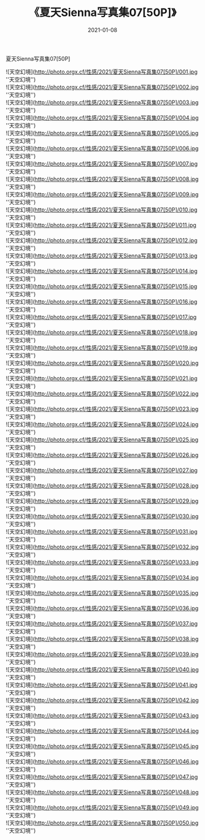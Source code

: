﻿---
layout: post
title: 《夏天Sienna写真集07[50P]》
date: 2021-01-08
img: http://photo.orgx.cf/性感/2021/夏天Sienna写真集07[50P]/000.jpg
tags: [美女,性感,泳衣]
---

夏天Sienna写真集07[50P]



![天空幻境](http://photo.orgx.cf/性感/2021/夏天Sienna写真集07[50P]/001.jpg ''天空幻境'')<br>
![天空幻境](http://photo.orgx.cf/性感/2021/夏天Sienna写真集07[50P]/002.jpg ''天空幻境'')<br>
![天空幻境](http://photo.orgx.cf/性感/2021/夏天Sienna写真集07[50P]/003.jpg ''天空幻境'')<br>
![天空幻境](http://photo.orgx.cf/性感/2021/夏天Sienna写真集07[50P]/004.jpg ''天空幻境'')<br>
![天空幻境](http://photo.orgx.cf/性感/2021/夏天Sienna写真集07[50P]/005.jpg ''天空幻境'')<br>
![天空幻境](http://photo.orgx.cf/性感/2021/夏天Sienna写真集07[50P]/006.jpg ''天空幻境'')<br>
![天空幻境](http://photo.orgx.cf/性感/2021/夏天Sienna写真集07[50P]/007.jpg ''天空幻境'')<br>
![天空幻境](http://photo.orgx.cf/性感/2021/夏天Sienna写真集07[50P]/008.jpg ''天空幻境'')<br>
![天空幻境](http://photo.orgx.cf/性感/2021/夏天Sienna写真集07[50P]/009.jpg ''天空幻境'')<br>
![天空幻境](http://photo.orgx.cf/性感/2021/夏天Sienna写真集07[50P]/010.jpg ''天空幻境'')<br>
![天空幻境](http://photo.orgx.cf/性感/2021/夏天Sienna写真集07[50P]/011.jpg ''天空幻境'')<br>
![天空幻境](http://photo.orgx.cf/性感/2021/夏天Sienna写真集07[50P]/012.jpg ''天空幻境'')<br>
![天空幻境](http://photo.orgx.cf/性感/2021/夏天Sienna写真集07[50P]/013.jpg ''天空幻境'')<br>
![天空幻境](http://photo.orgx.cf/性感/2021/夏天Sienna写真集07[50P]/014.jpg ''天空幻境'')<br>
![天空幻境](http://photo.orgx.cf/性感/2021/夏天Sienna写真集07[50P]/015.jpg ''天空幻境'')<br>
![天空幻境](http://photo.orgx.cf/性感/2021/夏天Sienna写真集07[50P]/016.jpg ''天空幻境'')<br>
![天空幻境](http://photo.orgx.cf/性感/2021/夏天Sienna写真集07[50P]/017.jpg ''天空幻境'')<br>
![天空幻境](http://photo.orgx.cf/性感/2021/夏天Sienna写真集07[50P]/018.jpg ''天空幻境'')<br>
![天空幻境](http://photo.orgx.cf/性感/2021/夏天Sienna写真集07[50P]/019.jpg ''天空幻境'')<br>
![天空幻境](http://photo.orgx.cf/性感/2021/夏天Sienna写真集07[50P]/020.jpg ''天空幻境'')<br>
![天空幻境](http://photo.orgx.cf/性感/2021/夏天Sienna写真集07[50P]/021.jpg ''天空幻境'')<br>
![天空幻境](http://photo.orgx.cf/性感/2021/夏天Sienna写真集07[50P]/022.jpg ''天空幻境'')<br>
![天空幻境](http://photo.orgx.cf/性感/2021/夏天Sienna写真集07[50P]/023.jpg ''天空幻境'')<br>
![天空幻境](http://photo.orgx.cf/性感/2021/夏天Sienna写真集07[50P]/024.jpg ''天空幻境'')<br>
![天空幻境](http://photo.orgx.cf/性感/2021/夏天Sienna写真集07[50P]/025.jpg ''天空幻境'')<br>
![天空幻境](http://photo.orgx.cf/性感/2021/夏天Sienna写真集07[50P]/026.jpg ''天空幻境'')<br>
![天空幻境](http://photo.orgx.cf/性感/2021/夏天Sienna写真集07[50P]/027.jpg ''天空幻境'')<br>
![天空幻境](http://photo.orgx.cf/性感/2021/夏天Sienna写真集07[50P]/028.jpg ''天空幻境'')<br>
![天空幻境](http://photo.orgx.cf/性感/2021/夏天Sienna写真集07[50P]/029.jpg ''天空幻境'')<br>
![天空幻境](http://photo.orgx.cf/性感/2021/夏天Sienna写真集07[50P]/030.jpg ''天空幻境'')<br>
![天空幻境](http://photo.orgx.cf/性感/2021/夏天Sienna写真集07[50P]/031.jpg ''天空幻境'')<br>
![天空幻境](http://photo.orgx.cf/性感/2021/夏天Sienna写真集07[50P]/032.jpg ''天空幻境'')<br>
![天空幻境](http://photo.orgx.cf/性感/2021/夏天Sienna写真集07[50P]/033.jpg ''天空幻境'')<br>
![天空幻境](http://photo.orgx.cf/性感/2021/夏天Sienna写真集07[50P]/034.jpg ''天空幻境'')<br>
![天空幻境](http://photo.orgx.cf/性感/2021/夏天Sienna写真集07[50P]/035.jpg ''天空幻境'')<br>
![天空幻境](http://photo.orgx.cf/性感/2021/夏天Sienna写真集07[50P]/036.jpg ''天空幻境'')<br>
![天空幻境](http://photo.orgx.cf/性感/2021/夏天Sienna写真集07[50P]/037.jpg ''天空幻境'')<br>
![天空幻境](http://photo.orgx.cf/性感/2021/夏天Sienna写真集07[50P]/038.jpg ''天空幻境'')<br>
![天空幻境](http://photo.orgx.cf/性感/2021/夏天Sienna写真集07[50P]/039.jpg ''天空幻境'')<br>
![天空幻境](http://photo.orgx.cf/性感/2021/夏天Sienna写真集07[50P]/040.jpg ''天空幻境'')<br>
![天空幻境](http://photo.orgx.cf/性感/2021/夏天Sienna写真集07[50P]/041.jpg ''天空幻境'')<br>
![天空幻境](http://photo.orgx.cf/性感/2021/夏天Sienna写真集07[50P]/042.jpg ''天空幻境'')<br>
![天空幻境](http://photo.orgx.cf/性感/2021/夏天Sienna写真集07[50P]/043.jpg ''天空幻境'')<br>
![天空幻境](http://photo.orgx.cf/性感/2021/夏天Sienna写真集07[50P]/044.jpg ''天空幻境'')<br>
![天空幻境](http://photo.orgx.cf/性感/2021/夏天Sienna写真集07[50P]/045.jpg ''天空幻境'')<br>
![天空幻境](http://photo.orgx.cf/性感/2021/夏天Sienna写真集07[50P]/046.jpg ''天空幻境'')<br>
![天空幻境](http://photo.orgx.cf/性感/2021/夏天Sienna写真集07[50P]/047.jpg ''天空幻境'')<br>
![天空幻境](http://photo.orgx.cf/性感/2021/夏天Sienna写真集07[50P]/048.jpg ''天空幻境'')<br>
![天空幻境](http://photo.orgx.cf/性感/2021/夏天Sienna写真集07[50P]/049.jpg ''天空幻境'')<br>
![天空幻境](http://photo.orgx.cf/性感/2021/夏天Sienna写真集07[50P]/050.jpg ''天空幻境'')<br>